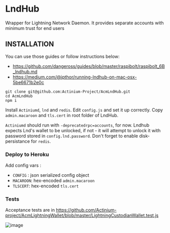 LndHub
======

Wrapper for Lightning Network Daemon. It provides separate accounts with minimum trust for end users

INSTALLATION
------------

You can use those guides or follow instructions below:

* https://github.com/dangeross/guides/blob/master/raspibolt/raspibolt_6B_lndhub.md
* https://medium.com/@jpthor/running-lndhub-on-mac-osx-5be6671b2e0c

```
git clone git@github.com:Actinium-Project/AcmLndHub.git
cd AcmLndHub
npm i
```

Install `Actiniumd`, `lnd` and `redis`. Edit `config.js` and set it up correctly.
Copy `admin.macaroon` and `tls.cert` in root folder of LndHub.

`Actiniumd` should run with `-deprecatedrpc=accounts`, for now. Lndhub expects Lnd's wallet to be unlocked, if not - it will attempt to unlock it with password stored in `config.lnd.password`.
Don't forget to enable disk-persistance for `redis`.


### Deploy to Heroku

Add config vars :
* `CONFIG` : json serialized config object
* `MACAROON`: hex-encoded `admin.macaroon`
* `TLSCERT`: hex-encoded `tls.cert`


### Tests

Acceptance tests are in https://github.com/Actinium-project/AcmLightningWallet/blob/master/LightningCustodianWallet.test.js

![image](https://user-images.githubusercontent.com/1913337/52418916-f30beb00-2ae6-11e9-9d63-17189dc1ae8c.png)
